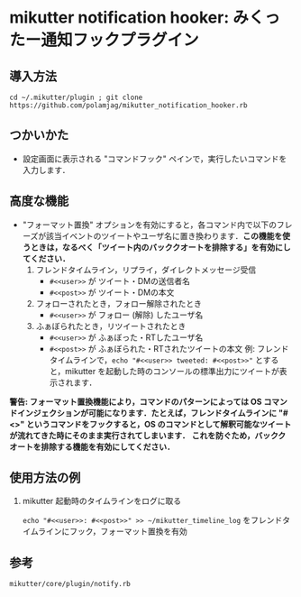 # mikutter notification hooker: みくったー通知フックプラグイン

## 導入方法
`cd ~/.mikutter/plugin ; git clone https://github.com/polamjag/mikutter_notification_hooker.rb`

## つかいかた
* 設定画面に表示される "コマンドフック" ペインで，実行したいコマンドを入力します．

## 高度な機能
* "フォーマット置換" オプションを有効にすると，各コマンド内で以下のフレーズが該当イベントのツイートやユーザ名に置き換わります．**この機能を使うときは，なるべく「ツイート内のバッククオートを排除する」を有効にしてください．**
	1. フレンドタイムライン，リプライ，ダイレクトメッセージ受信
		* `#<<user>>` が ツイート・DMの送信者名
		* `#<<post>>` が ツイート・DMの本文
	1. フォローされたとき，フォロー解除されたとき
		* `#<<user>>` が フォロー (解除) したユーザ名
	1. ふぁぼられたとき，リツイートされたとき
		* `#<<user>>` が ふぁぼった・RTしたユーザ名
		* `#<<post>>` が ふぁぼられた・RTされたツイートの本文
	例: フレンドタイムラインで，`echo "#<<user>> tweeted: #<<post>>"` とすると，mikutter を起動した時のコンソールの標準出力にツイートが表示されます．

**警告: フォーマット置換機能により，コマンドのパターンによっては OS コマンドインジェクションが可能になります．たとえば，フレンドタイムラインに "#<<post>>" というコマンドをフックすると，OS のコマンドとして解釈可能なツイートが流れてきた時にそのまま実行されてしまいます．**
**これを防ぐため，バッククオートを排除する機能を有効にしてください．**

## 使用方法の例
1. mikutter 起動時のタイムラインをログに取る

    `echo "#<<user>>: #<<post>>" >> ~/mikutter_timeline_log` をフレンドタイムラインにフック，フォーマット置換を有効

## 参考
`mikutter/core/plugin/notify.rb`
